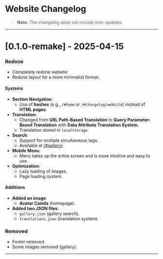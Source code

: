 # Website Changelog 
> **Note**: The changelog does not include mini-updates.
 --- 
 # [0.1.0-remake] - 2025-04-15
 
 ### Redone 
- Completely redone website. 
- Redone layout for a more minimalist format.

 #### Systems 
- **Section Navigation**: 
   - Use of **hashes** (e.g.,  `/#home` or `/#changelog/website`) instead of **HTML pages**. 
- **Translation**:
   - Changed from **URL Path-Based Translation** to **Query Parameter-Based Translation** with **Data Attribute Translation System**. 
   - Translation stored in `localStorage`. 
- **Search**: 
   - Support for multiple simultaneous tags. 
   - Available at [/#gallery/](#gallery "Access my gallery"). 
- **Mobile Menu**: 
   - Menu takes up the entire screen and is more intuitive and easy to use. 
- **Optimization**: 
   - Lazy loading of images. 
   - Page loading system.

#### Additions
- **Added an image**: 
  - **Avatar Camila** (homepage). 
- **Added two JSON files**:
  - `gallery.json` (gallery search).
  - `translations.json` (translation system).

### Removed
- Footer removed.
- Some images removed (gallery).

---
